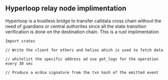 ## Hyperloop relay node implimentation

Hyperloop is a trustless bridge to transfer calldata cross chain without the need of guardians or central authorites since all the state transition verification is done on the destination chain. This is a rust implimentation

```
Import crates

// Write the client for ethers and helios which is used to fetch data

// whitelist the specific address ad use get_logs for the operation every 30 sec

// Produce a ecdsa signature from the txn hash of the emitted event

